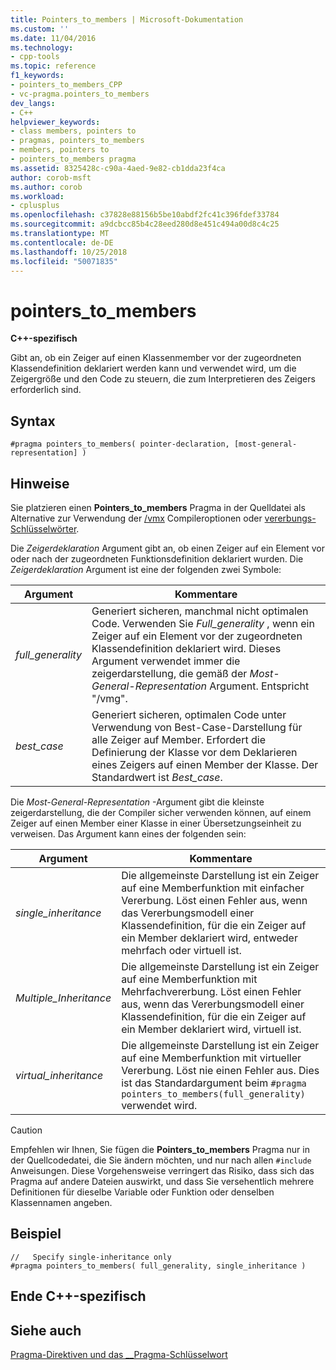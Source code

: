 ```yaml
---
title: Pointers_to_members | Microsoft-Dokumentation
ms.custom: ''
ms.date: 11/04/2016
ms.technology:
- cpp-tools
ms.topic: reference
f1_keywords:
- pointers_to_members_CPP
- vc-pragma.pointers_to_members
dev_langs:
- C++
helpviewer_keywords:
- class members, pointers to
- pragmas, pointers_to_members
- members, pointers to
- pointers_to_members pragma
ms.assetid: 8325428c-c90a-4aed-9e82-cb1dda23f4ca
author: corob-msft
ms.author: corob
ms.workload:
- cplusplus
ms.openlocfilehash: c37828e88156b5be10abdf2fc41c396fdef33784
ms.sourcegitcommit: a9dcbcc85b4c28eed280d8e451c494a00d8c4c25
ms.translationtype: MT
ms.contentlocale: de-DE
ms.lasthandoff: 10/25/2018
ms.locfileid: "50071835"
---
```

# <a name="pointerstomembers"></a>pointers_to_members

**C++-spezifisch**

Gibt an, ob ein Zeiger auf einen Klassenmember vor der zugeordneten Klassendefinition deklariert werden kann und verwendet wird, um die Zeigergröße und den Code zu steuern, die zum Interpretieren des Zeigers erforderlich sind.

## <a name="syntax"></a>Syntax

```
#pragma pointers_to_members( pointer-declaration, [most-general-representation] )
```

## <a name="remarks"></a>Hinweise

Sie platzieren einen **Pointers_to_members** Pragma in der Quelldatei als Alternative zur Verwendung der [/vmx](../build/reference/vmb-vmg-representation-method.md) Compileroptionen oder [vererbungs-Schlüsselwörter](../cpp/inheritance-keywords.md).

Die *Zeigerdeklaration* Argument gibt an, ob einen Zeiger auf ein Element vor oder nach der zugeordneten Funktionsdefinition deklariert wurden. Die *Zeigerdeklaration* Argument ist eine der folgenden zwei Symbole:

|Argument|Kommentare|
|--------------|--------------|
|*full_generality*|Generiert sicheren, manchmal nicht optimalen Code. Verwenden Sie *Full_generality* , wenn ein Zeiger auf ein Element vor der zugeordneten Klassendefinition deklariert wird. Dieses Argument verwendet immer die zeigerdarstellung, die gemäß der *Most-General-Representation* Argument. Entspricht "/vmg".|
|*best_case*|Generiert sicheren, optimalen Code unter Verwendung von Best-Case-Darstellung für alle Zeiger auf Member. Erfordert die Definierung der Klasse vor dem Deklarieren eines Zeigers auf einen Member der Klasse. Der Standardwert ist *Best_case*.|

Die *Most-General-Representation* -Argument gibt die kleinste zeigerdarstellung, die der Compiler sicher verwenden können, auf einem Zeiger auf einen Member einer Klasse in einer Übersetzungseinheit zu verweisen. Das Argument kann eines der folgenden sein:

|Argument|Kommentare|
|--------------|--------------|
|*single_inheritance*|Die allgemeinste Darstellung ist ein Zeiger auf eine Memberfunktion mit einfacher Vererbung. Löst einen Fehler aus, wenn das Vererbungsmodell einer Klassendefinition, für die ein Zeiger auf ein Member deklariert wird, entweder mehrfach oder virtuell ist.|
|*Multiple_Inheritance*|Die allgemeinste Darstellung ist ein Zeiger auf eine Memberfunktion mit Mehrfachvererbung. Löst einen Fehler aus, wenn das Vererbungsmodell einer Klassendefinition, für die ein Zeiger auf ein Member deklariert wird, virtuell ist.|
|*virtual_inheritance*|Die allgemeinste Darstellung ist ein Zeiger auf eine Memberfunktion mit virtueller Vererbung. Löst nie einen Fehler aus. Dies ist das Standardargument beim `#pragma pointers_to_members(full_generality)` verwendet wird.|

> [!CAUTION]
> Empfehlen wir Ihnen, Sie fügen die **Pointers_to_members** Pragma nur in der Quellcodedatei, die Sie ändern möchten, und nur nach allen `#include` Anweisungen. Diese Vorgehensweise verringert das Risiko, dass sich das Pragma auf andere Dateien auswirkt, und dass Sie versehentlich mehrere Definitionen für dieselbe Variable oder Funktion oder denselben Klassennamen angeben.

## <a name="example"></a>Beispiel

```
//   Specify single-inheritance only
#pragma pointers_to_members( full_generality, single_inheritance )
```

## <a name="end-c-specific"></a>Ende C++-spezifisch

## <a name="see-also"></a>Siehe auch

[Pragma-Direktiven und das __Pragma-Schlüsselwort](../preprocessor/pragma-directives-and-the-pragma-keyword.md)
